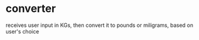 # converter
receives user input in KGs, then convert it to pounds or miligrams, based on user's choice



